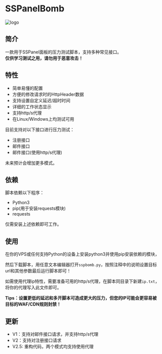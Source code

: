 # SSPanelBomb
![logo](https://bit-images.bj.bcebos.com/bit-new/file/20201011/iyl9.png)

## 简介
一款用于SSPanel面板的压力测试脚本，支持多种常见接口。  
**仅供学习测试之用，请勿用于恶意攻击！**

## 特性
- 简单易懂的配置
- 方便的修改请求时的HttpHeader数据
- 支持设置自定义延迟/超时时间
- 详细的工作状态显示
- 支持http/s代理
- 在Linux/Windows上均测试可用

目前支持对以下接口进行压力测试：

- 注册接口
- 邮件接口
- 邮件接口(使用http/s代理)

未来预计会增加更多模式。

## 依赖
脚本依赖以下程序：
- Python3
- pip(用于安装requests模块)
- requests

仅需安装上述依赖即可工作。

## 使用
在你的VPS或任何支持Python的设备上安装python3并使用pip安装依赖的模块，

然后下载脚本，用任意文本编辑器打开`sspbomb.py`，按照注释中的说明设置目标url和其他参数最后运行脚本即可！

如需使用代理ip特性，需要准备可用的http/s代理，在脚本同目录下新建`ip.txt`，将你的代理写入此文件即可。

**Tips：设置更低的延迟和多开脚本可造成更大的压力，但您的IP可能会更容易被目标的WAF/CDN规则封禁！**

## 更新
- V1：支持对邮件接口请求，并支持http/s代理
- V2：支持对注册接口请求
- V2.5: 重构代码，两个模式均支持使用代理
